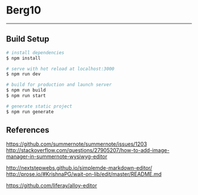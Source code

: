 ﻿# Berg10
-------------------------------------------------------

## Build Setup

```bash
# install dependencies
$ npm install

# serve with hot reload at localhost:3000
$ npm run dev

# build for production and launch server
$ npm run build
$ npm run start

# generate static project
$ npm run generate
```

## References
https://github.com/summernote/summernote/issues/1203
http://stackoverflow.com/questions/27905207/how-to-add-image-manager-in-summernote-wysiwyg-editor

http://nextstepwebs.github.io/simplemde-markdown-editor/
http://prose.io/#KrishnaPG/wait-on-lib/edit/master/README.md

https://github.com/liferay/alloy-editor